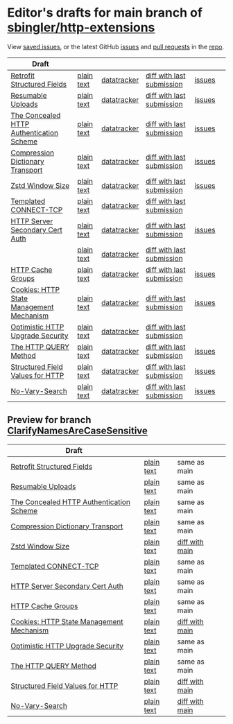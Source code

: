 # Editor's drafts for main branch of [sbingler/http-extensions](https://github.com/sbingler/http-extensions)

View [saved issues](issues.html), or the latest GitHub [issues](https://github.com/sbingler/http-extensions/issues) and [pull requests](https://github.com/sbingler/http-extensions/pulls) in the [repo](https://github.com/sbingler/http-extensions).

| Draft |     |     |     |     |     |
| ----- | --- | --- | --- | --- | --- |
| [Retrofit Structured Fields](./draft-ietf-httpbis-retrofit.html "Retrofit Structured Fields for HTTP (HTML)") | [plain text](./draft-ietf-httpbis-retrofit.txt "Retrofit Structured Fields for HTTP (Text)") | [datatracker](https://datatracker.ietf.org/doc/draft-ietf-httpbis-retrofit "Datatracker for draft-ietf-httpbis-retrofit") | [diff with last submission](https://author-tools.ietf.org/api/iddiff?doc_1=draft-ietf-httpbis-retrofit&url_2=https://sbingler.github.io/http-extensions/draft-ietf-httpbis-retrofit.txt) | [issues](https://github.com/sbingler/http-extensions/labels/retrofit) |
| [Resumable Uploads](./draft-ietf-httpbis-resumable-upload.html "Resumable Uploads for HTTP (HTML)") | [plain text](./draft-ietf-httpbis-resumable-upload.txt "Resumable Uploads for HTTP (Text)") | [datatracker](https://datatracker.ietf.org/doc/draft-ietf-httpbis-resumable-upload "Datatracker for draft-ietf-httpbis-resumable-upload") | [diff with last submission](https://author-tools.ietf.org/api/iddiff?doc_1=draft-ietf-httpbis-resumable-upload&url_2=https://sbingler.github.io/http-extensions/draft-ietf-httpbis-resumable-upload.txt) | [issues](https://github.com/sbingler/http-extensions/labels/resumable-upload) |
| [The Concealed HTTP Authentication Scheme](./draft-ietf-httpbis-unprompted-auth.html "The Concealed HTTP Authentication Scheme (HTML)") | [plain text](./draft-ietf-httpbis-unprompted-auth.txt "The Concealed HTTP Authentication Scheme (Text)") | [datatracker](https://datatracker.ietf.org/doc/draft-ietf-httpbis-unprompted-auth "Datatracker for draft-ietf-httpbis-unprompted-auth") | [diff with last submission](https://author-tools.ietf.org/api/iddiff?doc_1=draft-ietf-httpbis-unprompted-auth&url_2=https://sbingler.github.io/http-extensions/draft-ietf-httpbis-unprompted-auth.txt) | [issues](https://github.com/sbingler/http-extensions/labels/unprompted-auth) |
| [Compression Dictionary Transport](./draft-ietf-httpbis-compression-dictionary.html "Compression Dictionary Transport (HTML)") | [plain text](./draft-ietf-httpbis-compression-dictionary.txt "Compression Dictionary Transport (Text)") | [datatracker](https://datatracker.ietf.org/doc/draft-ietf-httpbis-compression-dictionary "Datatracker for draft-ietf-httpbis-compression-dictionary") | [diff with last submission](https://author-tools.ietf.org/api/iddiff?doc_1=draft-ietf-httpbis-compression-dictionary&url_2=https://sbingler.github.io/http-extensions/draft-ietf-httpbis-compression-dictionary.txt) | [issues](https://github.com/sbingler/http-extensions/labels/compression-dictionary) |
| [Zstd Window Size](./draft-ietf-httpbis-zstd-window-size.html "Window Sizing for Zstandard Content Encoding (HTML)") | [plain text](./draft-ietf-httpbis-zstd-window-size.txt "Window Sizing for Zstandard Content Encoding (Text)") | [datatracker](https://datatracker.ietf.org/doc/draft-ietf-httpbis-zstd-window-size "Datatracker for draft-ietf-httpbis-zstd-window-size") | [diff with last submission](https://author-tools.ietf.org/api/iddiff?doc_1=draft-ietf-httpbis-zstd-window-size&url_2=https://sbingler.github.io/http-extensions/draft-ietf-httpbis-zstd-window-size.txt) | [issues](https://github.com/sbingler/http-extensions/labels/zstd-window-size) |
| [Templated CONNECT-TCP](./draft-ietf-httpbis-connect-tcp.html "Template-Driven HTTP CONNECT Proxying for TCP (HTML)") | [plain text](./draft-ietf-httpbis-connect-tcp.txt "Template-Driven HTTP CONNECT Proxying for TCP (Text)") | [datatracker](https://datatracker.ietf.org/doc/draft-ietf-httpbis-connect-tcp "Datatracker for draft-ietf-httpbis-connect-tcp") | [diff with last submission](https://author-tools.ietf.org/api/iddiff?doc_1=draft-ietf-httpbis-connect-tcp&url_2=https://sbingler.github.io/http-extensions/draft-ietf-httpbis-connect-tcp.txt) |  |
| [HTTP Server Secondary Cert Auth](./draft-ietf-httpbis-secondary-server-certs.html "Secondary Certificate Authentication of HTTP Servers (HTML)") | [plain text](./draft-ietf-httpbis-secondary-server-certs.txt "Secondary Certificate Authentication of HTTP Servers (Text)") | [datatracker](https://datatracker.ietf.org/doc/draft-ietf-httpbis-secondary-server-certs "Datatracker for draft-ietf-httpbis-secondary-server-certs") | [diff with last submission](https://author-tools.ietf.org/api/iddiff?doc_1=draft-ietf-httpbis-secondary-server-certs&url_2=https://sbingler.github.io/http-extensions/draft-ietf-httpbis-secondary-server-certs.txt) | [issues](https://github.com/sbingler/http-extensions/labels/secondary-server-certs) |
| [](./rfc6265bis.html " (HTML)") | [plain text](./rfc6265bis.txt " (Text)") | [datatracker](https://datatracker.ietf.org/doc/rfc6265bis "Datatracker for rfc6265bis") | [diff with last submission](https://author-tools.ietf.org/api/iddiff?doc_1=rfc6265bis&url_2=https://sbingler.github.io/http-extensions/rfc6265bis.txt) |  |
| [HTTP Cache Groups](./draft-ietf-httpbis-cache-groups.html "HTTP Cache Groups (HTML)") | [plain text](./draft-ietf-httpbis-cache-groups.txt "HTTP Cache Groups (Text)") | [datatracker](https://datatracker.ietf.org/doc/draft-ietf-httpbis-cache-groups "Datatracker for draft-ietf-httpbis-cache-groups") | [diff with last submission](https://author-tools.ietf.org/api/iddiff?doc_1=draft-ietf-httpbis-cache-groups&url_2=https://sbingler.github.io/http-extensions/draft-ietf-httpbis-cache-groups.txt) | [issues](https://github.com/sbingler/http-extensions/labels/cache-groups) |
| [Cookies: HTTP State Management Mechanism](./draft-ietf-httpbis-rfc6265bis.html "Cookies: HTTP State Management Mechanism (HTML)") | [plain text](./draft-ietf-httpbis-rfc6265bis.txt "Cookies: HTTP State Management Mechanism (Text)") | [datatracker](https://datatracker.ietf.org/doc/draft-ietf-httpbis-rfc6265bis "Datatracker for draft-ietf-httpbis-rfc6265bis") | [diff with last submission](https://author-tools.ietf.org/api/iddiff?doc_1=draft-ietf-httpbis-rfc6265bis&url_2=https://sbingler.github.io/http-extensions/draft-ietf-httpbis-rfc6265bis.txt) | [issues](https://github.com/sbingler/http-extensions/labels/6265bis) |
| [Optimistic HTTP Upgrade Security](./draft-ietf-httpbis-optimistic-upgrade.html "Security Considerations for Optimistic Protocol Transitions in HTTP/1.1 (HTML)") | [plain text](./draft-ietf-httpbis-optimistic-upgrade.txt "Security Considerations for Optimistic Protocol Transitions in HTTP/1.1 (Text)") | [datatracker](https://datatracker.ietf.org/doc/draft-ietf-httpbis-optimistic-upgrade "Datatracker for draft-ietf-httpbis-optimistic-upgrade") | [diff with last submission](https://author-tools.ietf.org/api/iddiff?doc_1=draft-ietf-httpbis-optimistic-upgrade&url_2=https://sbingler.github.io/http-extensions/draft-ietf-httpbis-optimistic-upgrade.txt) |  |
| [The HTTP QUERY Method](./draft-ietf-httpbis-safe-method-w-body.html "The HTTP QUERY Method (HTML)") | [plain text](./draft-ietf-httpbis-safe-method-w-body.txt "The HTTP QUERY Method (Text)") | [datatracker](https://datatracker.ietf.org/doc/draft-ietf-httpbis-safe-method-w-body "Datatracker for draft-ietf-httpbis-safe-method-w-body") | [diff with last submission](https://author-tools.ietf.org/api/iddiff?doc_1=draft-ietf-httpbis-safe-method-w-body&url_2=https://sbingler.github.io/http-extensions/draft-ietf-httpbis-safe-method-w-body.txt) | [issues](https://github.com/sbingler/http-extensions/labels/query-method) |
| [Structured Field Values for HTTP](./draft-ietf-httpbis-sfbis.html "Structured Field Values for HTTP (HTML)") | [plain text](./draft-ietf-httpbis-sfbis.txt "Structured Field Values for HTTP (Text)") | [datatracker](https://datatracker.ietf.org/doc/draft-ietf-httpbis-sfbis "Datatracker for draft-ietf-httpbis-sfbis") | [diff with last submission](https://author-tools.ietf.org/api/iddiff?doc_1=draft-ietf-httpbis-sfbis&url_2=https://sbingler.github.io/http-extensions/draft-ietf-httpbis-sfbis.txt) | [issues](https://github.com/sbingler/http-extensions/labels/header-structure) |
| [No-Vary-Search](./draft-ietf-httpbis-no-vary-search.html "No-Vary-Search (HTML)") | [plain text](./draft-ietf-httpbis-no-vary-search.txt "No-Vary-Search (Text)") | [datatracker](https://datatracker.ietf.org/doc/draft-ietf-httpbis-no-vary-search "Datatracker for draft-ietf-httpbis-no-vary-search") | [diff with last submission](https://author-tools.ietf.org/api/iddiff?doc_1=draft-ietf-httpbis-no-vary-search&url_2=https://sbingler.github.io/http-extensions/draft-ietf-httpbis-no-vary-search.txt) | [issues](https://github.com/sbingler/http-extensions/labels/no-vary-search) |

## Preview for branch [ClarifyNamesAreCaseSensitive](ClarifyNamesAreCaseSensitive)

| Draft |     |     |     |
| ----- | --- | --- | --- |
| [Retrofit Structured Fields](ClarifyNamesAreCaseSensitive/draft-ietf-httpbis-retrofit.html "Retrofit Structured Fields for HTTP (HTML)") | [plain text](ClarifyNamesAreCaseSensitive/draft-ietf-httpbis-retrofit.txt "Retrofit Structured Fields for HTTP (Text)") | same as main |
| [Resumable Uploads](ClarifyNamesAreCaseSensitive/draft-ietf-httpbis-resumable-upload.html "Resumable Uploads for HTTP (HTML)") | [plain text](ClarifyNamesAreCaseSensitive/draft-ietf-httpbis-resumable-upload.txt "Resumable Uploads for HTTP (Text)") | same as main |
| [The Concealed HTTP Authentication Scheme](ClarifyNamesAreCaseSensitive/draft-ietf-httpbis-unprompted-auth.html "The Concealed HTTP Authentication Scheme (HTML)") | [plain text](ClarifyNamesAreCaseSensitive/draft-ietf-httpbis-unprompted-auth.txt "The Concealed HTTP Authentication Scheme (Text)") | same as main |
| [Compression Dictionary Transport](ClarifyNamesAreCaseSensitive/draft-ietf-httpbis-compression-dictionary.html "Compression Dictionary Transport (HTML)") | [plain text](ClarifyNamesAreCaseSensitive/draft-ietf-httpbis-compression-dictionary.txt "Compression Dictionary Transport (Text)") | same as main |
| [Zstd Window Size](ClarifyNamesAreCaseSensitive/draft-ietf-httpbis-zstd-window-size.html "Window Sizing for Zstandard Content Encoding (HTML)") | [plain text](ClarifyNamesAreCaseSensitive/draft-ietf-httpbis-zstd-window-size.txt "Window Sizing for Zstandard Content Encoding (Text)") | [diff with main](https://author-tools.ietf.org/api/iddiff?url_1=https://sbingler.github.io/http-extensions/draft-ietf-httpbis-zstd-window-size.txt&url_2=https://sbingler.github.io/http-extensions/ClarifyNamesAreCaseSensitive/draft-ietf-httpbis-zstd-window-size.txt) |
| [Templated CONNECT-TCP](ClarifyNamesAreCaseSensitive/draft-ietf-httpbis-connect-tcp.html "Template-Driven HTTP CONNECT Proxying for TCP (HTML)") | [plain text](ClarifyNamesAreCaseSensitive/draft-ietf-httpbis-connect-tcp.txt "Template-Driven HTTP CONNECT Proxying for TCP (Text)") | same as main |
| [HTTP Server Secondary Cert Auth](ClarifyNamesAreCaseSensitive/draft-ietf-httpbis-secondary-server-certs.html "Secondary Certificate Authentication of HTTP Servers (HTML)") | [plain text](ClarifyNamesAreCaseSensitive/draft-ietf-httpbis-secondary-server-certs.txt "Secondary Certificate Authentication of HTTP Servers (Text)") | same as main |
| [HTTP Cache Groups](ClarifyNamesAreCaseSensitive/draft-ietf-httpbis-cache-groups.html "HTTP Cache Groups (HTML)") | [plain text](ClarifyNamesAreCaseSensitive/draft-ietf-httpbis-cache-groups.txt "HTTP Cache Groups (Text)") | same as main |
| [Cookies: HTTP State Management Mechanism](ClarifyNamesAreCaseSensitive/draft-ietf-httpbis-rfc6265bis.html "Cookies: HTTP State Management Mechanism (HTML)") | [plain text](ClarifyNamesAreCaseSensitive/draft-ietf-httpbis-rfc6265bis.txt "Cookies: HTTP State Management Mechanism (Text)") | [diff with main](https://author-tools.ietf.org/api/iddiff?url_1=https://sbingler.github.io/http-extensions/draft-ietf-httpbis-rfc6265bis.txt&url_2=https://sbingler.github.io/http-extensions/ClarifyNamesAreCaseSensitive/draft-ietf-httpbis-rfc6265bis.txt) |
| [Optimistic HTTP Upgrade Security](ClarifyNamesAreCaseSensitive/draft-ietf-httpbis-optimistic-upgrade.html "Security Considerations for Optimistic Protocol Transitions in HTTP/1.1 (HTML)") | [plain text](ClarifyNamesAreCaseSensitive/draft-ietf-httpbis-optimistic-upgrade.txt "Security Considerations for Optimistic Protocol Transitions in HTTP/1.1 (Text)") | same as main |
| [The HTTP QUERY Method](ClarifyNamesAreCaseSensitive/draft-ietf-httpbis-safe-method-w-body.html "The HTTP QUERY Method (HTML)") | [plain text](ClarifyNamesAreCaseSensitive/draft-ietf-httpbis-safe-method-w-body.txt "The HTTP QUERY Method (Text)") | same as main |
| [Structured Field Values for HTTP](ClarifyNamesAreCaseSensitive/draft-ietf-httpbis-sfbis.html "Structured Field Values for HTTP (HTML)") | [plain text](ClarifyNamesAreCaseSensitive/draft-ietf-httpbis-sfbis.txt "Structured Field Values for HTTP (Text)") | [diff with main](https://author-tools.ietf.org/api/iddiff?url_1=https://sbingler.github.io/http-extensions/draft-ietf-httpbis-sfbis.txt&url_2=https://sbingler.github.io/http-extensions/ClarifyNamesAreCaseSensitive/draft-ietf-httpbis-sfbis.txt) |
| [No-Vary-Search](ClarifyNamesAreCaseSensitive/draft-ietf-httpbis-no-vary-search.html "No-Vary-Search (HTML)") | [plain text](ClarifyNamesAreCaseSensitive/draft-ietf-httpbis-no-vary-search.txt "No-Vary-Search (Text)") | [diff with main](https://author-tools.ietf.org/api/iddiff?url_1=https://sbingler.github.io/http-extensions/draft-ietf-httpbis-no-vary-search.txt&url_2=https://sbingler.github.io/http-extensions/ClarifyNamesAreCaseSensitive/draft-ietf-httpbis-no-vary-search.txt) |

